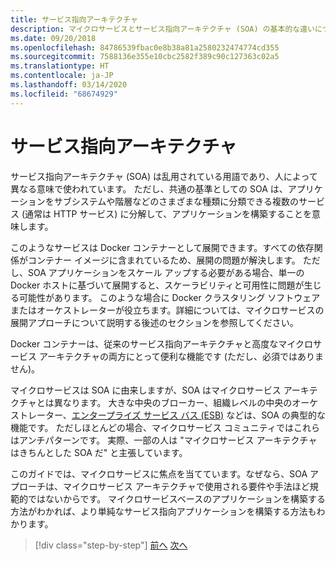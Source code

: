 ```yaml
---
title: サービス指向アーキテクチャ
description: マイクロサービスとサービス指向アーキテクチャ (SOA) の基本的な違いについて説明します。
ms.date: 09/20/2018
ms.openlocfilehash: 84786539fbac0e8b38a81a2580232474774cd355
ms.sourcegitcommit: 7588136e355e10cbc2582f389c90c127363c02a5
ms.translationtype: HT
ms.contentlocale: ja-JP
ms.lasthandoff: 03/14/2020
ms.locfileid: "68674929"
---
```

# <a name="service-oriented-architecture"></a>サービス指向アーキテクチャ

サービス指向アーキテクチャ (SOA) は乱用されている用語であり、人によって異なる意味で使われています。 ただし、共通の基準としての SOA は、アプリケーションをサブシステムや階層などのさまざまな種類に分類できる複数のサービス (通常は HTTP サービス) に分解して、アプリケーションを構築することを意味します。

このようなサービスは Docker コンテナーとして展開できます。すべての依存関係がコンテナー イメージに含まれているため、展開の問題が解決します。 ただし、SOA アプリケーションをスケール アップする必要がある場合、単一の Docker ホストに基づいて展開すると、スケーラビリティと可用性に問題が生じる可能性があります。 このような場合に Docker クラスタリング ソフトウェアまたはオーケストレーターが役立ちます。詳細については、マイクロサービスの展開アプローチについて説明する後述のセクションを参照してください。

Docker コンテナーは、従来のサービス指向アーキテクチャと高度なマイクロサービス アーキテクチャの両方にとって便利な機能です (ただし、必須ではありません)。

マイクロサービスは SOA に由来しますが、SOA はマイクロサービス アーキテクチャとは異なります。 大きな中央のブローカー、組織レベルの中央のオーケストレーター、[エンタープライズ サービス バス (ESB)](https://en.wikipedia.org/wiki/Enterprise_service_bus) などは、SOA の典型的な機能です。 ただしほとんどの場合、マイクロサービス コミュニティではこれらはアンチパターンです。 実際、一部の人は "マイクロサービス アーキテクチャはきちんとした SOA だ" と主張しています。

このガイドでは、マイクロサービスに焦点を当てています。なぜなら、SOA アプローチは、マイクロサービス アーキテクチャで使用される要件や手法ほど規範的ではないからです。 マイクロサービスベースのアプリケーションを構築する方法がわかれば、より単純なサービス指向アプリケーションを構築する方法もわかります。

>[!div class="step-by-step"]
>[前へ](docker-application-state-data.md)
>[次へ](microservices-architecture.md)
